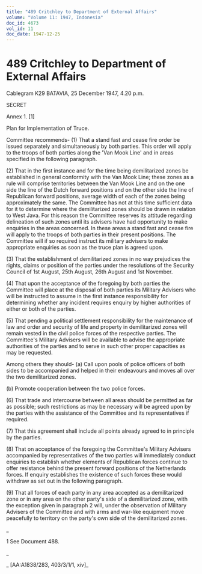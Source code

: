 ```yaml
---
title: "489 Critchley to Department of External Affairs"
volume: "Volume 11: 1947, Indonesia"
doc_id: 4673
vol_id: 11
doc_date: 1947-12-25
---
```


# 489 Critchley to Department of External Affairs

Cablegram K29 BATAVIA, 25 December 1947, 4.20 p.m.

SECRET

Annex 1. [1]

Plan for Implementation of Truce.

Committee recommends- (1) That a stand fast and cease fire order be issued separately and simultaneously by both parties. This order will apply to the troops of both parties along the 'Van Mook Line' and in areas specified in the following paragraph.

(2) That in the first instance and for the time being demilitarized zones be established in general conformity with the Van Mook Line; these zones as a rule will comprise territories between the Van Mook Line and on the one side the line of the Dutch forward positions and on the other side the line of Republican forward positions, average width of each of the zones being approximately the same. The Committee has not at this time sufficient data for it to determine where the demilitarized zones should be drawn in relation to West Java. For this reason the Committee reserves its attitude regarding delineation of such zones until its advisers have had opportunity to make enquiries in the areas concerned. In these areas a stand fast and cease fire will apply to the troops of both parties in their present positions. The Committee will if so required instruct its military advisers to make appropriate enquiries as soon as the truce plan is agreed upon.

(3) That the establishment of demilitarized zones in no way prejudices the rights, claims or position of the parties under the resolutions of the Security Council of 1st August, 25th August, 26th August and 1st November.

(4) That upon the acceptance of the foregoing by both parties the Committee will place at the disposal of both parties its Military Advisers who will be instructed to assume in the first instance responsibility for determining whether any incident requires enquiry by higher authorities of either or both of the parties.

(5) That pending a political settlement responsibility for the maintenance of law and order and security of life and property in demilitarized zones will remain vested in the civil police forces of the respective parties. The Committee's Military Advisers will be available to advise the appropriate authorities of the parties and to serve in such other proper capacities as may be requested.

Among others they should- (a) Call upon pools of police officers of both sides to be accompanied and helped in their endeavours and moves all over the two demilitarized zones.

(b) Promote cooperation between the two police forces.

(6) That trade and intercourse between all areas should be permitted as far as possible; such restrictions as may be necessary will be agreed upon by the parties with the assistance of the Committee and its representatives if required.

(7) That this agreement shall include all points already agreed to in principle by the parties.

(8) That on acceptance of the foregoing the Committee's Military Advisers accompanied by representatives of the two parties will immediately conduct enquiries to establish whether elements of Republican forces continue to offer resistance behind the present forward positions of the Netherlands forces. If enquiry establishes the existence of such forces these would withdraw as set out in the following paragraph.

(9) That all forces of each party in any area accepted as a demilitarized zone or in any area on the other party's side of a demilitarized zone, with the exception given in paragraph 2 will, under the observation of Military Advisers of the Committee and with arms and war-like equipment move peacefully to territory on the party's own side of the demilitarized zones.

_

1 See Document 488.

_

_ [AA:A1838/283, 403/3/1/1, xiv]_
